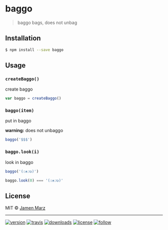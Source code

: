 # baggo

> baggo bags, does not unbag

## Installation

```sh
$ npm install --save baggo
```

## Usage

### `createBaggo()`

create baggo

```js
var baggo = createBaggo()
```

### `baggo(item)`

put in baggo

**warning:** does not unbaggo

```js
baggo('$$$')
```

### `baggo.look(i)`

look in baggo

```js
baggo('(❍ᴥ❍ʋ)')

baggo.look(0) === '(❍ᴥ❍ʋ)'
```

## License

MIT © [Jamen Marz](https://git.io/jamen)

---

[![version](https://img.shields.io/npm/v/baggo.svg?style=flat-square)][package] [![travis](https://img.shields.io/travis/baggo/baggo.svg?style=flat-square)](https://travis-ci.org/jamen/baggo) [![downloads](https://img.shields.io/npm/dt/baggo.svg?style=flat-square)][package] [![license](https://img.shields.io/npm/l/express.svg?style=flat-square)][package] [![follow](https://img.shields.io/github/followers/baggo.svg?style=social&label=Follow)](https://github.com/baggo)

[package]: https://npmjs.org/package/baggo

